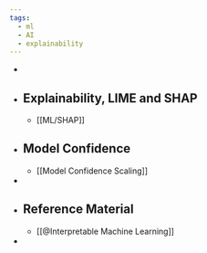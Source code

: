 ```yaml
---
tags:
  - ml
  - AI
  - explainability
---
```



-
- ## Explainability, LIME and SHAP
	- [[ML/SHAP]]
- ## Model Confidence
	- [[Model Confidence Scaling]]
-
- ## Reference Material
	- [[@Interpretable Machine Learning]]
-